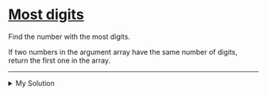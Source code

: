 # [Most digits](https://www.codewars.com/kata/58daa7617332e59593000006)

Find the number with the most digits.

If two numbers in the argument array have the same number of digits, return the first one in the array.

---

<details><summary>My Solution</summary>

```js
function findLongest(array) {
  return array.sort((a, b) => b.toString().length - a.toString().length)[0];
}
```

</details>
